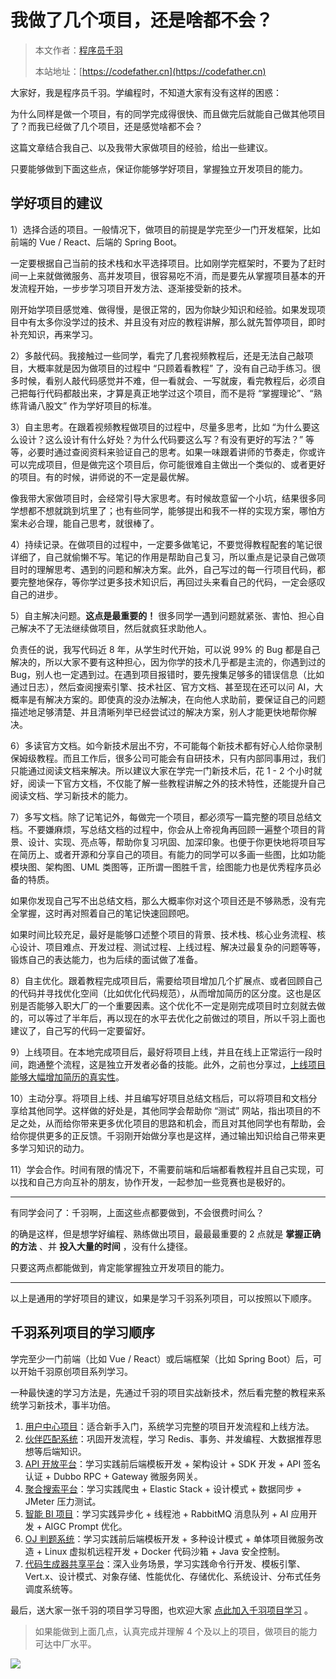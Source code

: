# 我做了几个项目，还是啥都不会？

> 本文作者：[程序员千羽](https://yuyuanweb.feishu.cn/wiki/Abldw5WkjidySxkKxU2cQdAtnah)
>
> 本站地址：[https://codefather.cn](https://codefather.cn)

大家好，我是程序员千羽。学编程时，不知道大家有没有这样的困惑：

为什么同样是做一个项目，有的同学完成得很快、而且做完后就能自己做其他项目了？而我已经做了几个项目，还是感觉啥都不会？

这篇文章结合我自己、以及我带大家做项目的经验，给出一些建议。

只要能够做到下面这些点，保证你能够学好项目，掌握独立开发项目的能力。



## 学好项目的建议

1）选择合适的项目。一般情况下，做项目的前提是学完至少一门开发框架，比如前端的 Vue / React、后端的 Spring Boot。

一定要根据自己当前的技术栈和水平选择项目。比如刚学完框架时，不要为了赶时间一上来就做微服务、高并发项目，很容易吃不消，而是要先从掌握项目基本的开发流程开始，一步步学习项目开发方法、逐渐接受新的技术。

刚开始学项目感觉难、做得慢，是很正常的，因为你缺少知识和经验。如果发现项目中有太多你没学过的技术、并且没有对应的教程讲解，那么就先暂停项目，即时补充知识，再来学习。



2）多敲代码。我接触过一些同学，看完了几套视频教程后，还是无法自己敲项目，大概率就是因为做项目的过程中 “只顾着看教程” 了，没有自己动手练习。很多时候，看别人敲代码感觉并不难，但一看就会、一写就废，看完教程后，必须自己把每行代码都敲出来，才算是真正地学过这个项目，而不是将 “掌握理论”、“熟练背诵八股文” 作为学好项目的标准。



3）自主思考。在跟着视频教程做项目的过程中，尽量多思考，比如 “为什么要这么设计？这么设计有什么好处？为什么代码要这么写？有没有更好的写法？” 等等，必要时通过查阅资料来验证自己的思考。如果一味跟着讲师的节奏走，你或许可以完成项目，但是做完这个项目后，你可能很难自主做出一个类似的、或者更好的项目。有的时候，讲师说的不一定是最优解。

像我带大家做项目时，会经常引导大家思考。有时候故意留一个小坑，结果很多同学想都不想就跳到坑里了；也有些同学，能够提出和我不一样的实现方案，哪怕方案未必合理，能自己思考，就很棒了。



4）持续记录。在做项目的过程中，一定要多做笔记，不要觉得教程配套的笔记很详细了，自己就偷懒不写。笔记的作用是帮助自己复习，所以重点是记录自己做项目时的理解思考、遇到的问题和解决方案。此外，自己写过的每一行项目代码，都要完整地保存，等你学过更多技术知识后，再回过头来看自己的代码，一定会感叹自己的进步。



5）自主解决问题。**这点是最重要的！** 很多同学一遇到问题就紧张、害怕、担心自己解决不了无法继续做项目，然后就疯狂求助他人。

负责任的说，我写代码近 8 年，从学生时代开始，可以说 99% 的 Bug 都是自己解决的，所以大家不要有这种担心，因为你学的技术几乎都是主流的，你遇到过的 Bug，别人也一定遇到过。在遇到项目报错时，要先搜集足够多的错误信息（比如通过日志），然后查阅搜索引擎、技术社区、官方文档、甚至现在还可以问 AI，大概率是有解决方案的。即使真的没办法解决，在向他人求助前，要保证自己的问题描述地足够清楚、并且清晰列举已经尝试过的解决方案，别人才能更快地帮你解决。



6）多读官方文档。如今新技术层出不穷，不可能每个新技术都有好心人给你录制保姆级教程。而且工作后，很多公司可能会有自研技术，只有内部同事用过，我们只能通过阅读文档来解决。所以建议大家在学完一门新技术后，花 1 - 2 个小时就好，阅读一下官方文档，不仅能了解一些教程讲解之外的技术特性，还能提升自己阅读文档、学习新技术的能力。



7）多写文档。除了记笔记外，每做完一个项目，都必须写一篇完整的项目总结文档。不要嫌麻烦，写总结文档的过程中，你会从上帝视角再回顾一遍整个项目的背景、设计、实现、亮点等，帮助你复习巩固、加深印象。也便于你更快地将项目写在简历上、或者开源和分享自己的项目。有能力的同学可以多画一些图，比如功能模块图、架构图、UML 类图等，正所谓一图胜千言，绘图能力也是优秀程序员必备的特质。

如果你发现自己写不出总结文档，那么大概率你对这个项目还是不够熟悉，没有完全掌握，这时再对照着自己的笔记快速回顾吧。

如果时间比较充足，最好是能够口述整个项目的背景、技术栈、核心业务流程、核心设计、项目难点、开发过程、测试过程、上线过程、解决过最复杂的问题等等，锻炼自己的表达能力，也为后续的面试做了准备。



8）自主优化。跟着教程完成项目后，需要给项目增加几个扩展点、或者回顾自己的代码并寻找优化空间（比如优化代码规范），从而增加简历的区分度。这也是区别是否能够入职大厂的一个重要因素。这个优化不一定是刚完成项目时立刻就去做的，可以等过了半年后，再以现在的水平去优化之前做过的项目，所以千羽上面也建议了，自己写的代码一定要留好。



9）上线项目。在本地完成项目后，最好将项目上线，并且在线上正常运行一段时间，跑通整个流程，这是独立开发者必备的技能。此外，之前也分享过，[上线项目能够大幅增加简历的真实性](https://mp.weixin.qq.com/s/Aygoe6Gpl5bOeeO0G5Ia9Q)。



10）主动分享。将项目上线、并且编写好项目总结文档后，可以将项目和文档分享给其他同学。这样做的好处是，其他同学会帮助你 “测试” 网站，指出项目的不足之处，从而给你带来更多优化项目的思路和机会，而且对其他同学也有帮助，会给你提供更多的正反馈。千羽刚开始做分享也是这样，通过输出知识给自己带来更多学习知识的动力。



11）学会合作。时间有限的情况下，不需要前端和后端都看教程并且自己实现，可以找和自己方向互补的朋友，协作开发，一起参加一些竞赛也是极好的。



---



有同学会问了：千羽啊，上面这些点都要做到，不会很费时间么？

的确是这样，但是想学好编程、熟练做出项目，最最最重要的 2 点就是 **掌握正确的方法** 、并 **投入大量的时间** ，没有什么捷径。

只要这两点都能做到，肯定能掌握独立开发项目的能力。



---



以上是通用的学好项目的建议，如果是学习千羽系列项目，可以按照以下顺序。



## 千羽系列项目的学习顺序

学完至少一门前端（比如 Vue / React）或后端框架（比如 Spring Boot）后，可以开始千羽原创项目系列学习。

一种最快速的学习方法是，先通过千羽的项目实战新技术，然后看完整的教程来系统学习新技术，事半功倍。

1. [用户中心项目](https://yuyuanweb.feishu.cn/wiki/SePYwTc9tipQiCktw7Uc7kujnCd#BZhNdGqsboK2s2xswdJcoAu0nSf)：适合新手入门，系统学习完整的项目开发流程和上线方法。
2. [伙伴匹配系统](https://yuyuanweb.feishu.cn/wiki/SePYwTc9tipQiCktw7Uc7kujnCd#HSlAdvdIyo2L4txIdrec6sLbnJh)：巩固开发流程，学习 Redis、事务、并发编程、大数据推荐思想等后端知识。
3. [API 开放平台](https://yuyuanweb.feishu.cn/wiki/SePYwTc9tipQiCktw7Uc7kujnCd#FlurdESjEohQOQxHUz9c0Hh4nAc)：学习实践前后端模板开发 + 架构设计 + SDK 开发 + API 签名认证 + Dubbo RPC + Gateway 微服务网关。
4. [聚合搜索平台](https://yuyuanweb.feishu.cn/wiki/SePYwTc9tipQiCktw7Uc7kujnCd#R88QdQH8woDxzfx7ow3cwfmOngh)：学习实践爬虫 + Elastic Stack + 设计模式 + 数据同步 + JMeter 压力测试。
5. [智能 BI 项目](https://yuyuanweb.feishu.cn/wiki/SePYwTc9tipQiCktw7Uc7kujnCd#UJnTdmWaMo7DLAxjv6jcoDdjnpg)：学习实践异步化 + 线程池 + RabbitMQ 消息队列 + AI 应用开发 + AIGC Prompt 优化。
6. [OJ 判题系统](https://yuyuanweb.feishu.cn/wiki/SePYwTc9tipQiCktw7Uc7kujnCd#X6WDdmxB7oDeXFxUYrqci6wznEc)：学习实践前后端模板开发 + 多种设计模式 + 单体项目微服务改造 + Linux 虚拟机远程开发 + Docker 代码沙箱 + Java 安全控制。
7. [代码生成器共享平台](https://yuyuanweb.feishu.cn/wiki/SePYwTc9tipQiCktw7Uc7kujnCd#GoVEdwefkoY10BxcAb8csfebnZc)：深入业务场景，学习实践命令行开发、模板引擎、Vert.x、设计模式、对象存储、性能优化、存储优化、系统设计、分布式任务调度系统等。



最后，送大家一张千羽的项目学习导图，也欢迎大家 [点此加入千羽项目学习](https://mp.weixin.qq.com/s/5pt0nOTGb3g3Uf9kf-f31Q) 。

> 如果能做到上面几点，认真完成并理解 4 个及以上的项目，做项目的能力可达中厂水平。

![](https://pic.yupi.icu/1/image-20240128202421522.png)



